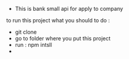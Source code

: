 - This is bank small api for apply to company

to run this project what you should to do :

- git clone <link to this project>
- go to folder where you put this project
- run : npm intsll
-

